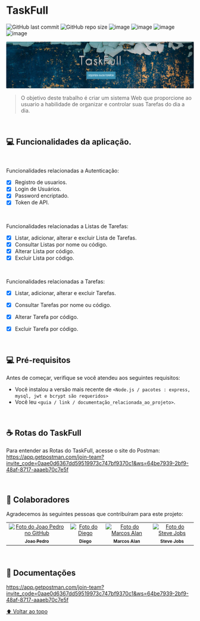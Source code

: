 # TaskFull


![GitHub last commit](https://img.shields.io/github/last-commit/papaganesha/TaskFull?style=for-the-badge)
![GitHub repo size](https://img.shields.io/github/repo-size/papaganesha/TaskFull?style=for-the-badge)
![image](https://img.shields.io/badge/JavaScript-323330?style=for-the-badge&logo=javascript&logoColor=F7DF1E)
![image](https://img.shields.io/badge/Node.js-43853D?style=for-the-badge&logo=node.js&logoColor=white)
![image](https://img.shields.io/badge/Express.js-404D59?style=for-the-badge)
![image](https://img.shields.io/badge/MySQL-00000F?style=for-the-badge&logo=mysql&logoColor=white)





<img src="banner_readme.PNG" alt="Banner Taskfull">

> O objetivo deste trabalho é criar um sistema Web que proporcione ao usuario a habilidade de organizar e controlar suas Tarefas do dia a dia.

<br>

## 💻 Funcionalidades da aplicação.

<br>

Funcionalidades relacionadas a Autenticação:
- [x] Registro de usuarios.
- [x] Login de Usuários.
- [x] Password encriptado.
- [x] Token de API. 

<br>

Funcionalidades relacionadas a Listas de Tarefas:
- [x] Listar, adicionar, alterar e excluir Lista de Tarefas.
- [x] Consultar Listas por nome ou código.
- [x] Alterar Lista por código.
- [x] Excluir Lista por código. 

<br>

Funcionalidades relacionadas a Tarefas:
- [x] Listar, adicionar, alterar e excluir Tarefas.
- [x] Consultar Tarefas por nome ou código.
- [x] Alterar Tarefa por código.
- [x] Excluir Tarefa por código. 


<br>

## 💻 Pré-requisitos

Antes de começar, verifique se você atendeu aos seguintes requisitos:
* Você instalou a versão mais recente de `<Node.js / pacotes : express, mysql, jwt e bcrypt são requeridos>`
* Você leu `<guia / link / documentação_relacionada_ao_projeto>`.

<br>

## ☕ Rotas do TaskFull

Para entender as Rotas do TaskFull, acesse o site do Postman:
https://app.getpostman.com/join-team?invite_code=0aae0d6367dd59519973c747bf9370c1&ws=64be7939-2bf9-48af-8717-aaaeb70c7e5f


<br>

## 🤝 Colaboradores

Agradecemos às seguintes pessoas que contribuíram para este projeto:

<table>
  <tr>
    <td align="center">
      <a href="#">
        <img src="https://avatars.githubusercontent.com/u/32704567?v=4" width="100px;" alt="Foto do Joao Pedro no GitHub"/><br>
        <sub>
          <b>Joao Pedro</b>
        </sub>
      </a>
    </td>
    <td align="center">
      <a href="#">
        <img src="https://avatars.githubusercontent.com/u/23509904?v=4" width="100px;" alt="Foto do Diego"/><br>
        <sub>
          <b>Diego</b>
        </sub>
      </a>
    </td>
    <td align="center">
      <a href="#">
        <img src="https://avatars3.githubusercontent.com/u/31936044" width="100px;" alt="Foto do Marcos Alan"/><br>
        <sub>
          <b>Marcos Alan</b>
        </sub>
      </a>
    </td>
       <td align="center">
      <a href="#">
        <img src="https://avatars3.githubusercontent.com/u/31936044" width="100px;" alt="Foto do Steve Jobs"/><br>
        <sub>
          <b>Steve Jobs</b>
        </sub>
      </a>
    </td>
  </tr>
</table>



<br>

## 📝 Documentações

https://app.getpostman.com/join-team?invite_code=0aae0d6367dd59519973c747bf9370c1&ws=64be7939-2bf9-48af-8717-aaaeb70c7e5f

[⬆ Voltar ao topo](#TaskFull)<br>
